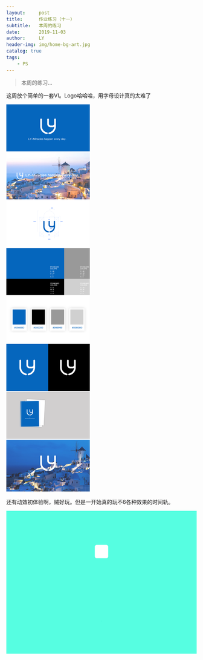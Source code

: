 ```yaml
---
layout:     post
title:      作业练习（十一）
subtitle:   本周的练习
date:       2019-11-03
author:     LY
header-img: img/home-bg-art.jpg
catalog: true
tags:
    - PS
---
```


> 本周的练习... 

这周放个简单的一套VI。Logo哈哈哈，用字母设计真的太难了

![](/img/2019110301.png)

还有动效初体验啊，贼好玩。但是一开始真的玩不6各种效果的时间轨。

![](/img/2019110302.gif)


